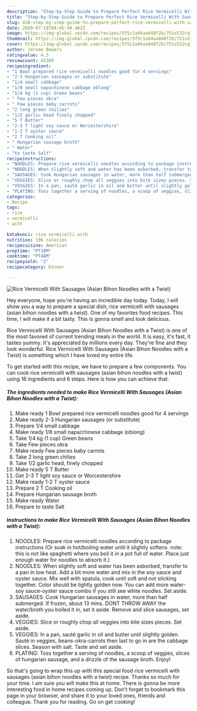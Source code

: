 ```yaml
---
description: "Step-by-Step Guide to Prepare Perfect Rice Vermicelli With Sausages (Asian Bihon Noodles with a Twist)"
title: "Step-by-Step Guide to Prepare Perfect Rice Vermicelli With Sausages (Asian Bihon Noodles with a Twist)"
slug: 438-step-by-step-guide-to-prepare-perfect-rice-vermicelli-with-sausages-asian-bihon-noodles-with-a-twist
date: 2020-07-18T04:45:49.462Z
image: https://img-global.cpcdn.com/recipes/5f5c1a94aa048f2b/751x532cq70/rice-vermicelli-with-sausages-asian-bihon-noodles-with-a-twist-recipe-main-photo.jpg
thumbnail: https://img-global.cpcdn.com/recipes/5f5c1a94aa048f2b/751x532cq70/rice-vermicelli-with-sausages-asian-bihon-noodles-with-a-twist-recipe-main-photo.jpg
cover: https://img-global.cpcdn.com/recipes/5f5c1a94aa048f2b/751x532cq70/rice-vermicelli-with-sausages-asian-bihon-noodles-with-a-twist-recipe-main-photo.jpg
author: Jerome Bowers
ratingvalue: 4.3
reviewcount: 45309
recipeingredient:
- "1 Bowl prepared rice vermicelli noodles good for 4 servings"
- "2-3 Hungarian sausages or substitute"
- "1/4 small cabbage"
- "1/8 small napachinese cabbage oblong"
- "1/4 kg (1 cup) Green beans"
- " Few pieces okra"
- " Few pieces baby carrots"
- "2 long green chilies"
- "1/2 garlic head finely chopped"
- "5 T Butter"
- "2-3 T light soy sauce or Worcestershire"
- "1-2 T oyster sauce"
- "2 T Cooking oil"
- " Hungarian sausage broth"
- " Water"
- "to taste Salt"
recipeinstructions:
- "NOODLES: Prepare rice vermicelli noodles according to package instructions (Or soak in hot/boiling water until it slightly softens. note: this is not like spaghetti where you boil it in a pot full of water. Place just enough water for noodles to absorb it.)"
- "NOODLES: When slightly soft and water has been asborbed, transfer to a pan in low heat. Add a bit more water and mix in the soy sauce and oyster sauce. Mix well with spatula, cook until soft and not sticking together. Color should be lightly golden now. You can add more water-soy sauce-oyster sauce combo if you still see white noodles. Set aside."
- "SAUSAGES: Cook Hungarian sausages in water, more than half submerged. If frozen, about 13 mins. DONT THROW AWAY the water/broth you boiled it in, set it aside. Remove and slice sausages, set aside."
- "VEGGIES: Slice or roughly chop all veggies into bite sizes pieces. Set aside."
- "VEGGIES: In a pan, sauté garlic in oil and butter until slightly golden. Sauté in veggies, beans-okra-carrots then last to go in are the cabbage slices. Season with salt. Taste and set aside."
- "PLATING: Toss together a serving of noodles, a scoop of veggies, slices of hungarian sausage, and a drizzle of the sausage broth. Enjoy!"
categories:
- Recipe
tags:
- rice
- vermicelli
- with

katakunci: rice vermicelli with 
nutrition: 196 calories
recipecuisine: American
preptime: "PT10M"
cooktime: "PT48M"
recipeyield: "2"
recipecategory: Dinner

---
```



![Rice Vermicelli With Sausages (Asian Bihon Noodles with a Twist)](https://img-global.cpcdn.com/recipes/5f5c1a94aa048f2b/751x532cq70/rice-vermicelli-with-sausages-asian-bihon-noodles-with-a-twist-recipe-main-photo.jpg)

Hey everyone, hope you're having an incredible day today. Today, I will show you a way to prepare a special dish, rice vermicelli with sausages (asian bihon noodles with a twist). One of my favorites food recipes. This time, I will make it a bit tasty. This is gonna smell and look delicious.



Rice Vermicelli With Sausages (Asian Bihon Noodles with a Twist) is one of the most favored of current trending meals in the world. It is easy, it's fast, it tastes yummy. It's appreciated by millions every day. They're fine and they look wonderful. Rice Vermicelli With Sausages (Asian Bihon Noodles with a Twist) is something which I have loved my entire life.


To get started with this recipe, we have to prepare a few components. You can cook rice vermicelli with sausages (asian bihon noodles with a twist) using 16 ingredients and 6 steps. Here is how you can achieve that.

<!--inarticleads1-->

##### The ingredients needed to make Rice Vermicelli With Sausages (Asian Bihon Noodles with a Twist):

1. Make ready 1 Bowl prepared rice vermicelli noodles good for 4 servings
1. Make ready 2-3 Hungarian sausages (or substitute)
1. Prepare 1/4 small cabbage
1. Make ready 1/8 small napa/chinese cabbage (oblong)
1. Take 1/4 kg (1 cup) Green beans
1. Take  Few pieces okra
1. Make ready  Few pieces baby carrots
1. Take 2 long green chilies
1. Take 1/2 garlic head, finely chopped
1. Make ready 5 T Butter
1. Get 2-3 T light soy sauce or Worcestershire
1. Make ready 1-2 T oyster sauce
1. Prepare 2 T Cooking oil
1. Prepare  Hungarian sausage broth
1. Make ready  Water
1. Prepare to taste Salt




<!--inarticleads2-->

##### Instructions to make Rice Vermicelli With Sausages (Asian Bihon Noodles with a Twist):

1. NOODLES: Prepare rice vermicelli noodles according to package instructions (Or soak in hot/boiling water until it slightly softens. note: this is not like spaghetti where you boil it in a pot full of water. Place just enough water for noodles to absorb it.)
1. NOODLES: When slightly soft and water has been asborbed, transfer to a pan in low heat. Add a bit more water and mix in the soy sauce and oyster sauce. Mix well with spatula, cook until soft and not sticking together. Color should be lightly golden now. You can add more water-soy sauce-oyster sauce combo if you still see white noodles. Set aside.
1. SAUSAGES: Cook Hungarian sausages in water, more than half submerged. If frozen, about 13 mins. DONT THROW AWAY the water/broth you boiled it in, set it aside. Remove and slice sausages, set aside.
1. VEGGIES: Slice or roughly chop all veggies into bite sizes pieces. Set aside.
1. VEGGIES: In a pan, sauté garlic in oil and butter until slightly golden. Sauté in veggies, beans-okra-carrots then last to go in are the cabbage slices. Season with salt. Taste and set aside.
1. PLATING: Toss together a serving of noodles, a scoop of veggies, slices of hungarian sausage, and a drizzle of the sausage broth. Enjoy!




So that's going to wrap this up with this special food rice vermicelli with sausages (asian bihon noodles with a twist) recipe. Thanks so much for your time. I am sure you will make this at home. There is gonna be more interesting food in home recipes coming up. Don't forget to bookmark this page in your browser, and share it to your loved ones, friends and colleague. Thank you for reading. Go on get cooking!
